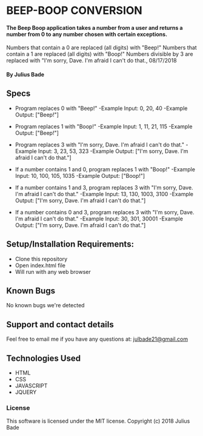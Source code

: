 # BEEP-BOOP CONVERSION

#### The Beep Boop application takes a number from a user and returns a number from 0 to any number chosen with certain exceptions.

Numbers that contain a 0 are replaced (all digits) with "Beep!" Numbers that contain a 1 are replaced (all digits) with "Boop!" Numbers divisible by 3 are replaced with "I'm sorry, Dave. I'm afraid I can't do that., 08/17/2018

#### By Julius Bade

## Specs

* Program replaces 0 with "Beep!"
-Example Input: 0, 20, 40
-Example Output: ["Beep!"]

* Program replaces 1 with "Boop!"
-Example Input: 1, 11, 21, 115
-Example Output: ["Beep!"]

* Program replaces 3 with "I'm sorry, Dave. I'm afraid I can't do that."
-Example Input: 3, 23, 53, 323
-Example Output: ["I'm sorry, Dave. I'm afraid I can't do that."]

* If a number contains 1 and 0, program replaces 1 with "Boop!"
-Example Input: 10, 100, 105, 1035
-Example Output: ["Boop!"]

* If a number contains 1 and 3, program replaces 3 with "I'm sorry, Dave. I'm afraid I can't do that."
-Example Input: 13, 130, 1003, 3100
-Example Output: ["I'm sorry, Dave. I'm afraid I can't do that."]

* If a number contains 0 and 3, program replaces 3 with "I'm sorry, Dave. I'm afraid I can't do that."
-Example Input: 30, 301, 30001
-Example Output: ["I'm sorry, Dave. I'm afraid I can't do that."]


## Setup/Installation Requirements:

* Clone this repository
* Open index.html file
* Will run with any web browser



## Known Bugs

No known bugs we're detected

## Support and contact details

Feel free to email me if you have any questions at: julbade21@gmail.com

## Technologies Used

* HTML
* CSS
* JAVASCRIPT
* JQUERY

### License
This software is licensed under the MIT license.
Copyright (c) 2018 Julius Bade
